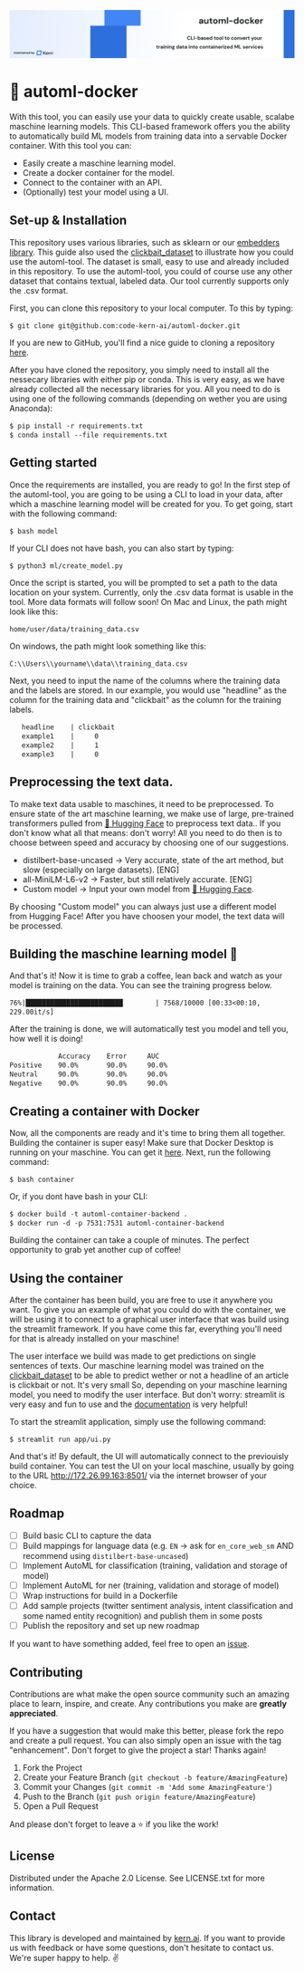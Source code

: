 ![!automl-docker](banner.png)

# 🐳 automl-docker
With this tool, you can easily use your data to quickly create usable, scalabe maschine learning models. This CLI-based framework offers you the ability to automatically build ML models from training data into a servable Docker container. With this tool you can: 
- Easily create a maschine learning model.
- Create a docker container for the model.
- Connect to the container with an API.
- (Optionally) test your model using a UI.

##  Set-up & Installation
This repository uses various libraries, such as sklearn or our [embedders library](https://github.com/code-kern-ai/embedders). This guide also used the [clickbait_dataset](https://www.kaggle.com/datasets/amananandrai/clickbait-dataset) to illustrate how you could use the automl-tool. The dataset is small, easy to use and already included in this repository. To use the automl-tool, you could of course use any other dataset that contains textual, labeled data. Our tool currently supports only the .csv format. 

First, you can clone this repository to your local computer. To this by typing:
```
$ git clone git@github.com:code-kern-ai/automl-docker.git
```

If you are new to GitHub, you'll find a nice guide to cloning a repository [here](https://github.com/git-guides/git-clone).

After you have cloned the repository, you simply need to install all the nessecary libraries with either pip or conda. This is very easy, as we have already collected all the necessary libraries for you. All you need to do is using one of the following commands (depending on wether you are using Anaconda):

```
$ pip install -r requirements.txt
$ conda install --file requirements.txt
```

## Getting started
Once the requirements are installed, you are ready to go! In the first step of the automl-tool, you are going to be using a CLI to load in your data, after which a maschine learning model will be created for you. To get going, start with the following command:

```
$ bash model
```

If your CLI does not have bash, you can also start by typing:
```
$ python3 ml/create_model.py
```

Once the script is started, you will be prompted to set a path to the data location on your system. Currently, only the .csv data format is usable in the tool. More data formats will follow soon!
On Mac and Linux, the path might look like this: 
```
home/user/data/training_data.csv
```

On windows, the path might look something like this:
```
C:\\Users\\yourname\\data\\training_data.csv
```

Next, you need to input the name of the columns where the training data and the labels are stored. In our example, you would use "headline" as the column for the training data and "clickbait" as the column for the training labels.
```
   headline    | clickbait
   example1    |     0
   example2    |     1
   example3    |     0
```

## Preprocessing the text data.
To make text data usable to maschines, it need to be preprocessed. To ensure state of the art maschine learning, we make use of large, pre-trained transformers pulled from [🤗 Hugging Face](https://huggingface.co/) to preprocess text data..
If you don't know what all that means: don't worry! All you need to do then is to choose between speed and accuracy by choosing one of our suggestions.
- distilbert-base-uncased -> Very accurate, state of the art method, but slow (especially on large datasets). [ENG]
- all-MiniLM-L6-v2 -> Faster, but still relatively accurate. [ENG]
- Custom model -> Input your own model from [🤗 Hugging Face](https://huggingface.co/).

By choosing "Custom model" you can always just use a different model from Hugging Face! After you have choosen your model, the text data will be processed.

## Building the maschine learning model 🚀
And that's it! Now it is time to grab a coffee, lean back and watch as your model is training on the data. You can see the training progress below.
```
76%|████████████████████████        | 7568/10000 [00:33<00:10, 229.00it/s]
```

After the training is done, we will automatically test you model and tell you, how well it is doing!
```
            Accuracy    Error     AUC
Positive    90.0%       90.0%     90.0%
Neutral     90.0%       90.0%     90.0%
Negative    90.0%       90.0%     90.0%

```

## Creating a container with Docker
Now, all the components are ready and it's time to bring them all together. Building the container is super easy! Make sure that Docker Desktop is running on your maschine. You can get it [here](https://www.docker.com/products/docker-desktop/). Next, run the following command:
```
$ bash container
```

Or, if you dont have bash in your CLI:
```
$ docker build -t automl-container-backend .
$ docker run -d -p 7531:7531 automl-container-backend

```

Building the container can take a couple of minutes. The perfect opportunity to grab yet another cup of coffee!

## Using the container 
After the container has been build, you are free to use it anywhere you want. To give you an example of what you could do with the container, we will be using it to connect to a graphical user interface that was build using the streamlit framework. If you have come this far, everything you'll need for that is already installed on your maschine! 

The user interface we build was made to get predictions on single sentences of texts. Our maschine learning model was trained on the [clickbait_dataset](https://www.kaggle.com/datasets/amananandrai/clickbait-dataset) to be able to predict wether or not a headline of an article is clickbait or not. It's very small  So, depending on your maschine learning model, you need to modify the user interface. But don't worry: streamlit is very easy and fun to use and the [documentation](https://docs.streamlit.io/) is very helpful!

To start the streamlit application, simply use the following command:
```
$ streamlit run app/ui.py
```

And that's it! By default, the UI will automatically connect to the previouisly build container. You can test the UI on your local maschine, usually by going to the URL http://172.26.99.163:8501/ via the internet browser of your choice. 

## Roadmap
- [ ] Build basic CLI to capture the data
- [ ] Build mappings for language data (e.g. `EN` -> ask for `en_core_web_sm` AND recommend using `distilbert-base-uncased`)
- [ ] Implement AutoML for classification (training, validation and storage of model)
- [ ] Implement AutoML for ner (training, validation and storage of model)
- [ ] Wrap instructions for build in a Dockerfile
- [ ] Add sample projects (twitter sentiment analysis, intent classification and some named entity recognition) and publish them in some posts
- [ ] Publish the repository and set up new roadmap

If you want to have something added, feel free to open an [issue](https://github.com/code-kern-ai/automl-docker/issues).

## Contributing
Contributions are what make the open source community such an amazing place to learn, inspire, and create. Any contributions you make are **greatly appreciated**.

If you have a suggestion that would make this better, please fork the repo and create a pull request. You can also simply open an issue with the tag "enhancement".
Don't forget to give the project a star! Thanks again!

1. Fork the Project
2. Create your Feature Branch (`git checkout -b feature/AmazingFeature`)
3. Commit your Changes (`git commit -m 'Add some AmazingFeature'`)
4. Push to the Branch (`git push origin feature/AmazingFeature`)
5. Open a Pull Request

And please don't forget to leave a ⭐ if you like the work! 

## License
Distributed under the Apache 2.0 License. See LICENSE.txt for more information.

## Contact
This library is developed and maintained by [kern.ai](https://github.com/code-kern-ai). If you want to provide us with feedback or have some questions, don't hesitate to contact us. We're super happy to help. ✌️
